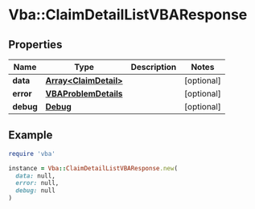 # Vba::ClaimDetailListVBAResponse

## Properties

| Name | Type | Description | Notes |
| ---- | ---- | ----------- | ----- |
| **data** | [**Array&lt;ClaimDetail&gt;**](ClaimDetail.md) |  | [optional] |
| **error** | [**VBAProblemDetails**](VBAProblemDetails.md) |  | [optional] |
| **debug** | [**Debug**](Debug.md) |  | [optional] |

## Example

```ruby
require 'vba'

instance = Vba::ClaimDetailListVBAResponse.new(
  data: null,
  error: null,
  debug: null
)
```


